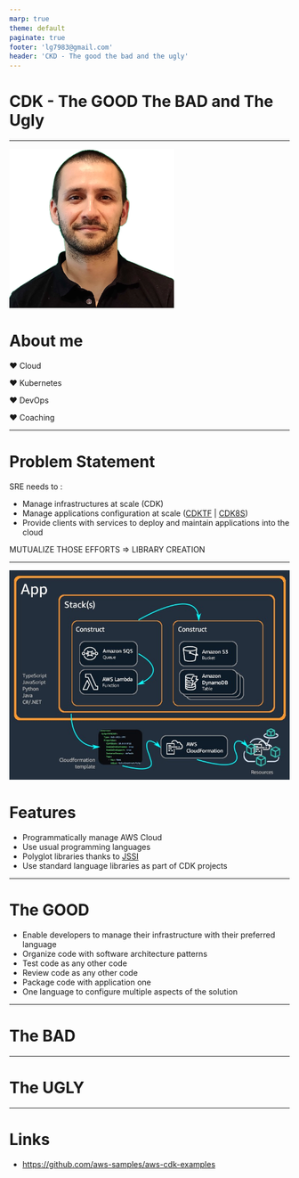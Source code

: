 ```yaml
---
marp: true
theme: default
paginate: true
footer: 'lg7983@gmail.com'
header: 'CKD - The good the bad and the ugly'
---
```


# CDK - The GOOD The BAD and The Ugly

---
![bg left:40% 70%](img/laurent.png)

# About me

❤ Cloud

❤ Kubernetes

❤ DevOps

❤ Coaching

---

# Problem Statement

<!--
Lien avec les SRE qui doivent gérer de l'infrastructure avec du code
-->
SRE needs to :

- Manage infrastructures at scale (CDK)
- Manage applications configuration at scale ([CDKTF](https://www.terraform.io/cdktf) | [CDK8S](https://cdk8s.io/))
- Provide clients with services to deploy and maintain applications into the cloud

MUTUALIZE THOSE EFFORTS => LIBRARY CREATION

---

![bg left 100%](img/aws-cdk.jpg)
# Features

- Programmatically manage AWS Cloud
- Use usual programming languages
- Polyglot libraries thanks to [JSSI](https://github.com/aws/jsii)
- Use standard language libraries as part of CDK projects

---

# The GOOD

- Enable developers to manage their infrastructure with their preferred language
- Organize code with software architecture patterns
- Test code as any other code
- Review code as any other code
- Package code with application one
- One language to configure multiple aspects of the solution

---

# The BAD

---

# The UGLY

---

# Links

- https://github.com/aws-samples/aws-cdk-examples

